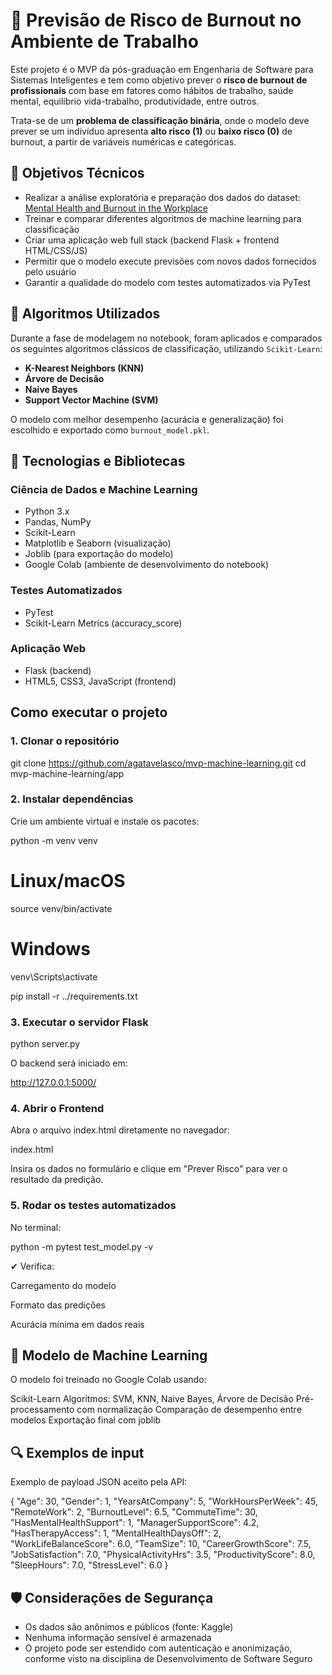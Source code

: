 # 🔮 Previsão de Risco de Burnout no Ambiente de Trabalho

Este projeto é o MVP da pós-graduação em Engenharia de Software para Sistemas Inteligentes e tem como objetivo prever o **risco de burnout de profissionais** com base em fatores como hábitos de trabalho, saúde mental, equilíbrio vida-trabalho, produtividade, entre outros.

Trata-se de um **problema de classificação binária**, onde o modelo deve prever se um indivíduo apresenta **alto risco (1)** ou **baixo risco (0)** de burnout, a partir de variáveis numéricas e categóricas.


## 🎯 Objetivos Técnicos

- Realizar a análise exploratória e preparação dos dados do dataset: [Mental Health and Burnout in the Workplace](https://www.kaggle.com/datasets/khushikyad001/mental-health-and-burnout-in-the-workplace)
- Treinar e comparar diferentes algoritmos de machine learning para classificação
- Criar uma aplicação web full stack (backend Flask + frontend HTML/CSS/JS)
- Permitir que o modelo execute previsões com novos dados fornecidos pelo usuário
- Garantir a qualidade do modelo com testes automatizados via PyTest


## 🤖 Algoritmos Utilizados

Durante a fase de modelagem no notebook, foram aplicados e comparados os seguintes algoritmos clássicos de classificação, utilizando `Scikit-Learn`:

- **K-Nearest Neighbors (KNN)**
- **Árvore de Decisão**
- **Naive Bayes**
- **Support Vector Machine (SVM)**

O modelo com melhor desempenho (acurácia e generalização) foi escolhido e exportado como `burnout_model.pkl`.


## 🧰 Tecnologias e Bibliotecas

### Ciência de Dados e Machine Learning
- Python 3.x
- Pandas, NumPy
- Scikit-Learn
- Matplotlib e Seaborn (visualização)
- Joblib (para exportação do modelo)
- Google Colab (ambiente de desenvolvimento do notebook)


### Testes Automatizados
- PyTest
- Scikit-Learn Metrics (accuracy_score)

###  Aplicação Web
- Flask (backend)
- HTML5, CSS3, JavaScript (frontend)


##  Como executar o projeto

### 1. Clonar o repositório

git clone https://github.com/agatavelasco/mvp-machine-learning.git
cd mvp-machine-learning/app

### 2. Instalar dependências
Crie um ambiente virtual e instale os pacotes:

python -m venv venv

# Linux/macOS
source venv/bin/activate 

# Windows
venv\Scripts\activate 

pip install -r ../requirements.txt

### 3. Executar o servidor Flask

python server.py

O backend será iniciado em:

 http://127.0.0.1:5000/

### 4. Abrir o Frontend
Abra o arquivo index.html diretamente no navegador:

index.html

 Insira os dados no formulário e clique em "Prever Risco" para ver o resultado da predição.

###  5. Rodar os testes automatizados
No terminal:

python -m pytest test_model.py -v

✔ Verifica:

Carregamento do modelo

Formato das predições

Acurácia mínima em dados reais


## 🧠 Modelo de Machine Learning
O modelo foi treinado no Google Colab usando:

Scikit-Learn
Algoritmos: SVM, KNN, Naive Bayes, Árvore de Decisão
Pré-processamento com normalização
Comparação de desempenho entre modelos
Exportação final com joblib


## 🔍 Exemplos de input
Exemplo de payload JSON aceito pela API:

{
  "Age": 30,
  "Gender": 1,
  "YearsAtCompany": 5,
  "WorkHoursPerWeek": 45,
  "RemoteWork": 2,
  "BurnoutLevel": 6.5,
  "CommuteTime": 30,
  "HasMentalHealthSupport": 1,
  "ManagerSupportScore": 4.2,
  "HasTherapyAccess": 1,
  "MentalHealthDaysOff": 2,
  "WorkLifeBalanceScore": 6.0,
  "TeamSize": 10,
  "CareerGrowthScore": 7.5,
  "JobSatisfaction": 7.0,
  "PhysicalActivityHrs": 3.5,
  "ProductivityScore": 8.0,
  "SleepHours": 7.0,
  "StressLevel": 6.0
}

## 🛡️ Considerações de Segurança
- Os dados são anônimos e públicos (fonte: Kaggle)
- Nenhuma informação sensível é armazenada
- O projeto pode ser estendido com autenticação e anonimização, conforme visto na disciplina de Desenvolvimento de Software Seguro
